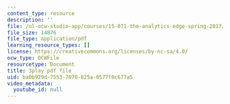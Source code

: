 ```yaml
---
content_type: resource
description: ''
file: /ol-ocw-studio-app/courses/15-071-the-analytics-edge-spring-2017/ba0b929d75537070825a0577f0c677a5_Goi9xfybb80.pdf
file_size: 14876
file_type: application/pdf
learning_resource_types: []
license: https://creativecommons.org/licenses/by-nc-sa/4.0/
ocw_type: OCWFile
resourcetype: Document
title: 3play pdf file
uid: ba0b929d-7553-7070-825a-0577f0c677a5
video_metadata:
  youtube_id: null
---
```

